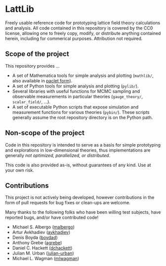 LattLib
=======
Freely usable reference code for prototyping lattice field theory calculations and analysis. All code contained in this repository is covered by the CC0 license, allowing one to freely copy, modify, or distribute anything contained herein, including for commerical purposes. Attribution not required.

Scope of the project
--------------------
This repository provides ...

* A set of Mathematica tools for simple analysis and plotting (`mathlib/`, also available in [paclet form](https://scripts.mit.edu/~gurtej/mma_paclets/qcdlib.paclet)).
* A set of Python tools for simple analysis and plotting (`pylib/`).
* Several libraries with useful functions for MCMC sampling and observable measurements in particular theories (`gauge_theory/`, `scalar_field/`, ...).
* A set of executable Python scripts that expose simulation and measurement functions for various theories (`pybin/`). These scripts generally assume the root repository directory is on the Python path.

Non-scope of the project
------------------------
Code in this repository is intended to serve as a basis for simple prototyping and explorations in low-dimensional theories, thus implementations are generally *not optimized, parallelized, or distributed*.

This code is also provided as-is, without guarantees of any kind. Use at your own risk.

Contributions
-------------
This project is not actively being developed, however contributions in the form of pull requests for bug fixes or clean-ups are welcome.

Many thanks to the following folks who have been willing test subjects, have reported bugs, and/or have contributed code!

* Michael S. Albergo ([malbergo](https://github.com/malbergo))
* Artur Avkhadiev ([avkhadiev](https://github.com/avkhadiev))
* Denis Boyda ([boydad](https://github.com/boydad))
* Anthony Grebe ([agrebe](https://github.com/agrebe))
* Daniel C. Hackett ([dchackett](https://github.com/dchackett))
* Julian M. Urban ([julian-urban](https://github.com/julian-urban))
* Michael L. Wagman ([mlwagman](https://github.com/mlwagman))
